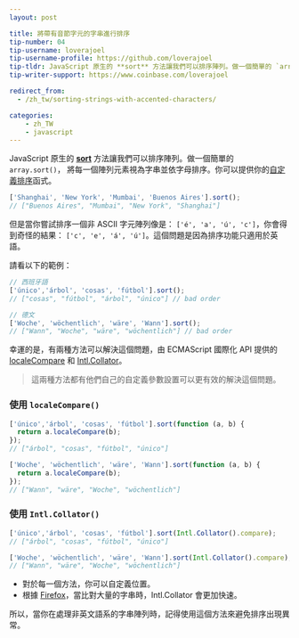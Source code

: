 ```yaml
---
layout: post

title: 將帶有音節字元的字串進行排序
tip-number: 04
tip-username: loverajoel
tip-username-profile: https://github.com/loverajoel
tip-tldr: JavaScript 原生的 **sort** 方法讓我們可以排序陣列。做一個簡單的 `array.sort()`， 將每一個陣列元素視為字串並依字母排序。但是當你嘗試排序一個非 ASCII 字元陣列時，你會得到一個奇怪的結果。
tip-writer-support: https://www.coinbase.com/loverajoel

redirect_from:
  - /zh_tw/sorting-strings-with-accented-characters/

categories:
    - zh_TW
    - javascript
---
```


JavaScript 原生的 **[sort](https://developer.mozilla.org/en-US/docs/Web/JavaScript/Reference/Global_Objects/Array/sort)** 方法讓我們可以排序陣列。做一個簡單的 `array.sort()`， 將每一個陣列元素視為字串並依字母排序。你可以提供你的[自定義排序](https://developer.mozilla.org/en-US/docs/Web/JavaScript/Reference/Global_Objects/Array/sort#Parameters)函式。

```javascript
['Shanghai', 'New York', 'Mumbai', 'Buenos Aires'].sort();
// ["Buenos Aires", "Mumbai", "New York", "Shanghai"]
```

但是當你嘗試排序一個非 ASCII 字元陣列像是： `['é', 'a', 'ú', 'c']`，你會得到奇怪的結果： `['c', 'e', 'á', 'ú']`。這個問題是因為排序功能只適用於英語。

請看以下的範例：

```javascript
// 西班牙語
['único','árbol', 'cosas', 'fútbol'].sort();
// ["cosas", "fútbol", "árbol", "único"] // bad order

// 德文
['Woche', 'wöchentlich', 'wäre', 'Wann'].sort();
// ["Wann", "Woche", "wäre", "wöchentlich"] // bad order
```

幸運的是，有兩種方法可以解決這個問題，由 ECMAScript 國際化 API 提供的 [localeCompare](https://developer.mozilla.org/en-US/docs/Web/JavaScript/Reference/Global_Objects/String/localeCompare) 和 [Intl.Collator](https://developer.mozilla.org/en-US/docs/Web/JavaScript/Reference/Global_Objects/Collator)。

> 這兩種方法都有他們自己的自定義參數設置可以更有效的解決這個問題。

### 使用 `localeCompare()`

```javascript
['único','árbol', 'cosas', 'fútbol'].sort(function (a, b) {
  return a.localeCompare(b);
});
// ["árbol", "cosas", "fútbol", "único"]

['Woche', 'wöchentlich', 'wäre', 'Wann'].sort(function (a, b) {
  return a.localeCompare(b);
});
// ["Wann", "wäre", "Woche", "wöchentlich"]
```

### 使用 `Intl.Collator()`

```javascript
['único','árbol', 'cosas', 'fútbol'].sort(Intl.Collator().compare);
// ["árbol", "cosas", "fútbol", "único"]

['Woche', 'wöchentlich', 'wäre', 'Wann'].sort(Intl.Collator().compare);
// ["Wann", "wäre", "Woche", "wöchentlich"]
```

- 對於每一個方法，你可以自定義位置。
- 根據 [Firefox](https://developer.mozilla.org/en-US/docs/Web/JavaScript/Reference/Global_Objects/String/localeCompare#Performance)，當比對大量的字串時，Intl.Collator 會更加快速。

所以，當你在處理非英文語系的字串陣列時，記得使用這個方法來避免排序出現異常。
